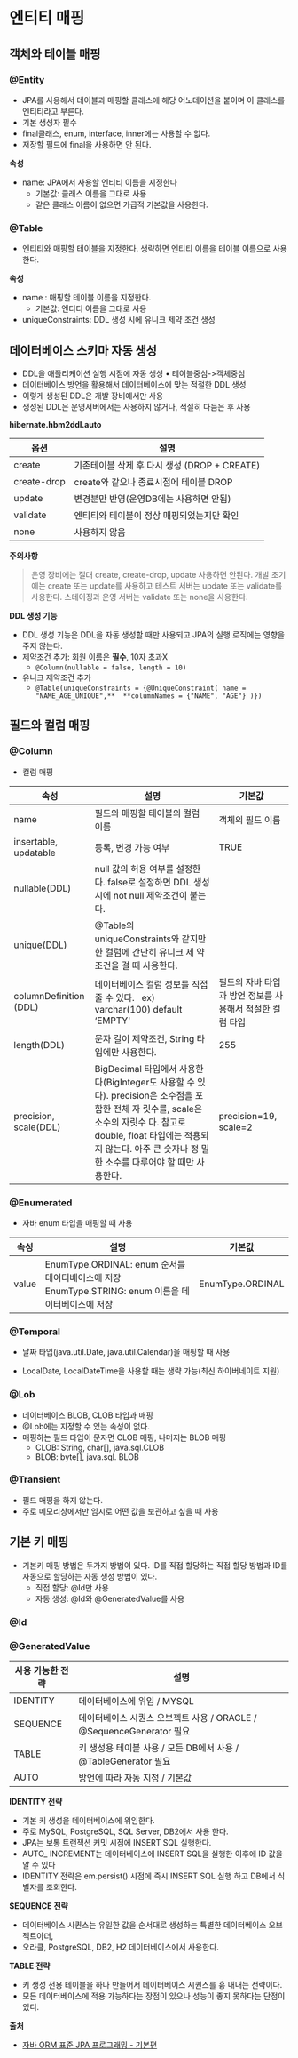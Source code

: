 # 엔티티 매핑



## 객체와 테이블 매핑

### @Entity

* JPA를 사용해서 테이블과 매핑할 클래스에 해당 어노테이션을 붙이며 이 클래스를 엔티티라고 부른다.
* 기본 생성자 필수
* final클래스, enum, interface, inner에는 사용할 수 없다.
* 저장할 필드에 final을 사용하면 안 된다.

**속성**

* name: JPA에서 사용할 엔티티 이름을 지정한다
  * 기본값: 클래스 이름을 그대로 사용
  * 같은 클래스 이름이 없으면 가급적 기본값을 사용한다.



### @Table

* 엔티티와 매핑할 테이블을 지정한다. 생략하면 엔티티 이름을 테이블 이름으로 사용한다.

**속성**

* name : 매핑할 테이블 이름을 지정한다.
  * 기본값: 엔티티 이름을 그대로 사용
* uniqueConstraints: DDL 생성 시에 유니크 제약 조건 생성



## 데이터베이스 스키마 자동 생성

* DDL을 애플리케이션 실행 시점에 자동 생성 • 테이블중심->객체중심
* 데이터베이스 방언을 활용해서 데이터베이스에 맞는 적절한 DDL 생성
* 이렇게 생성된 DDL은 개발 장비에서만 사용
* 생성된 DDL은 운영서버에서는 사용하지 않거나, 적절히 다듬은 후 사용



**hibernate.hbm2ddl.auto**

| 옵션        | 설명                                         |
| ----------- | -------------------------------------------- |
| create      | 기존테이블 삭제 후 다시 생성 (DROP + CREATE) |
| create-drop | create와 같으나 종료시점에 테이블 DROP       |
| update      | 변경분만 반영(운영DB에는 사용하면 안됨)      |
| validate    | 엔티티와 테이블이 정상 매핑되었는지만 확인   |
| none        | 사용하지 않음                                |



**주의사항**

> 운영 장비에는 절대 create, create-drop, update 사용하면 안된다. 개발 초기에는 create 또는 update를 사용하고 테스트 서버는 update 또는 validate를 사용한다. 스테이징과 운영 서버는 validate 또는 none을 사용한다.



**DDL 생성 기능**

* DDL 생성 기능은 DDL을 자동 생성할 때만 사용되고 JPA의 실행 로직에는 영향을 주지 않는다.
* 제약조건 추가: 회원 이름은 **필수**, 10자 초과X
  * `@Column(nullable = false, length = 10)`
* 유니크 제약조건 추가
  * `@Table(uniqueConstraints = {@UniqueConstraint( name = "NAME_AGE_UNIQUE",**  **columnNames = {"NAME", "AGE"} )})`



## 필드와 컬럼 매핑

### @Column

* 컬럼 매핑

| 속성                   | 설명                                                         | 기본값                                                   |
| ---------------------- | ------------------------------------------------------------ | -------------------------------------------------------- |
| name                   | 필드와 매핑할 테이블의 컬럼 이름                             | 객체의 필드 이름                                         |
| insertable, updatable  | 등록, 변경 가능 여부                                         | TRUE                                                     |
| nullable(DDL)          | null 값의 허용 여부를 설정한다. false로 설정하면 DDL 생성 시에 not null 제약조건이 붙는다. |                                                          |
| unique(DDL)            | @Table의 uniqueConstraints와 같지만 한 컬럼에 간단히 유니크 제 약조건을 걸 때 사용한다. |                                                          |
| columnDefinition (DDL) | 데이터베이스 컬럼 정보를 직접 줄 수 있다.   ex) varchar(100) default ‘EMPTY' | 필드의 자바 타입과 방언 정보를 사용해서 적절한 컬럼 타입 |
| length(DDL)            | 문자 길이 제약조건, String 타입에만 사용한다.                | 255                                                      |
| precision, scale(DDL)  | BigDecimal 타입에서 사용한다(BigInteger도 사용할 수 있다). precision은 소수점을 포함한 전체 자 릿수를, scale은 소수의 자릿수 다. 참고로 double, float 타입에는 적용되지 않는다. 아주 큰 숫자나 정 밀한 소수를 다루어야 할 때만 사용한다. | precision=19, scale=2                                    |



### @Enumerated

* 자바 enum 타입을 매핑할 때 사용

| 속성  | 설명                                                         | 기본값           |
| ----- | ------------------------------------------------------------ | ---------------- |
| value | EnumType.ORDINAL: enum 순서를 데이터베이스에 저장                                              EnumType.STRING: enum 이름을 데이터베이스에 저장 | EnumType.ORDINAL |



### @Temporal

* 날짜 타입(java.util.Date, java.util.Calendar)을 매핑할 때 사용

* LocalDate, LocalDateTime을 사용할 때는 생략 가능(최신 하이버네이트 지원)

  

### @Lob

* 데이터베이스 BLOB, CLOB 타입과 매핑
* @Lob에는 지정할 수 있는 속성이 없다.
* 매핑하는 필드 타입이 문자면 CLOB 매핑, 나머지는 BLOB 매핑
  * CLOB: String, char[], java.sql.CLOB 
  * BLOB: byte[], java.sql. BLOB



### @Transient

* 필드 매핑을 하지 않는다.
* 주로 메모리상에서만 임시로 어떤 값을 보관하고 싶을 때 사용



## 기본 키 매핑

* 기본키 매핑 방법은 두가지 방법이 있다. ID를 직접 할당하는 직접 할당 방법과 ID를 자동으로 할당하는 자동 생성 방법이 있다.
  * 직접 할당: @Id만 사용
  * 자동 생성: @Id와 @GeneratedValue를 사용

###  @Id



### @GeneratedValue

| 사용 가능한 전략 | 설명                                                         |
| ---------------- | ------------------------------------------------------------ |
| IDENTITY         | 데이터베이스에 위임 / MYSQL                                  |
| SEQUENCE         | 데이터베이스 시퀀스 오브젝트 사용 / ORACLE / @SequenceGenerator 필요 |
| TABLE            | 키 생성용 테이블 사용 / 모든 DB에서 사용 / @TableGenerator 필요 |
| AUTO             | 방언에 따라 자동 지정 / 기본값                               |



**IDENTITY 전략**

- 기본 키 생성을 데이터베이스에 위임한다.
- 주로 MySQL, PostgreSQL, SQL Server, DB2에서 사용 한다.
- JPA는 보통 트랜잭션 커밋 시점에 INSERT SQL 실행한다.
- AUTO_ INCREMENT는 데이터베이스에 INSERT SQL을 실행한 이후에 ID 값을 알 수 있다
- IDENTITY 전략은 em.persist() 시점에 즉시 INSERT SQL 실행 하고 DB에서 식별자를 조회한다.

**SEQUENCE 전략**

* 데이터베이스 시퀀스는 유일한 값을 순서대로 생성하는 특별한 데이터베이스 오브젝트아더,
* 오라클, PostgreSQL, DB2, H2 데이터베이스에서 사용한다.

**TABLE 전략**

* 키 생성 전용 테이블을 하나 만들어서 데이터베이스 시퀀스를 흉 내내는 전략이다.
* 모든 데이터베이스에 적용 가능하다는 장점이 있으나 성능이 좋지 못하다는 단점이 있디.



**출처**

* [자바 ORM 표준 JPA 프로그래밍 - 기본편](https://www.inflearn.com/course/ORM-JPA-Basic/dashboard)

